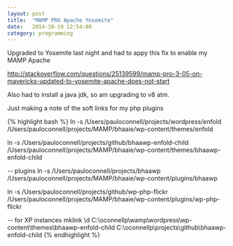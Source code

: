```yaml
---
layout: post
title:  "MAMP PRO Apache Yosemite"
date:   2014-10-19 12:54:00
category: programming
---
```


Upgraded to Yosemite last night and had to appy this fix to enable my MAMP Apache

http://stackoverflow.com/questions/25139599/mamp-pro-3-05-on-mavericks-updated-to-yosemite-apache-does-not-start

Also had to install a java jdk, so am upgrading to v8 atm.

Just making a note of the soft links for my php plugins

{% highlight bash %}
ln -s /Users/pauloconnell/projects/wordpress/enfold /Users/pauloconnell/projects/MAMP/bhaaie/wp-content/themes/enfold

ln -s /Users/pauloconnell/projects/github/bhaawp-enfold-child /Users/pauloconnell/projects/MAMP/bhaaie/wp-content/themes/bhaawp-enfold-child

-- plugins
ln -s /Users/pauloconnell/projects/bhaawp /Users/pauloconnell/projects/MAMP/bhaaie/wp-content/plugins/bhaawp

ln -s /Users/pauloconnell/projects/github/wp-php-flickr /Users/pauloconnell/projects/MAMP/bhaaie/wp-content/plugins/wp-php-flickr

-- for XP instances
mklink \d C:\oconnellp\wamp\wordpress\wp-content\themes\bhaawp-enfold-child C:\oconnellp\projects\github\bhaawp-enfold-child
{% endhighlight %}